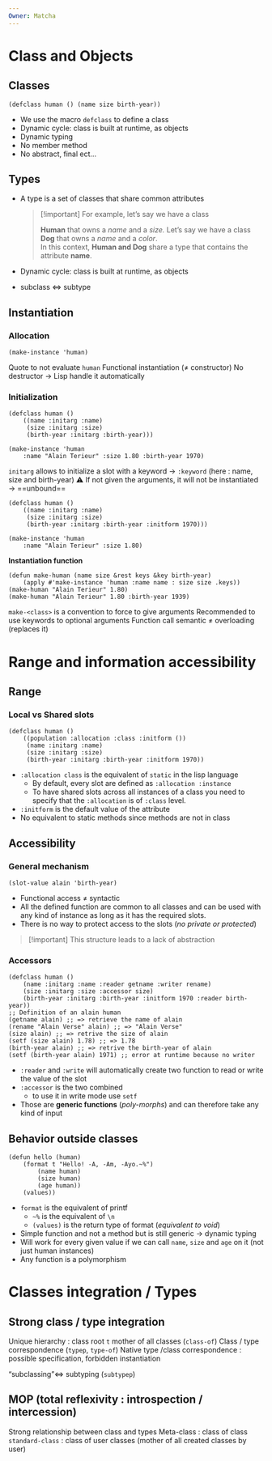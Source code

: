 ```yaml
---
Owner: Matcha
---
```

# Class and Objects
## Classes
```Lisp
(defclass human () (name size birth-year))
```
- We use the macro `defclass` to define a class
- Dynamic cycle: class is built at runtime, as objects
- Dynamic typing
- No member method
- No abstract, final ect…
## Types
- A type is a set of classes that share common attributes
    
    > [!important] For example, let’s say we have a class
    > 
    > **Human** that owns a _name_ and a _size._ Let’s say we have a class **Dog** that owns a _name_ and a _color_.  
    > In this context, **Human and Dog** share a type that contains the attribute **name**.
    
- Dynamic cycle: class is built at runtime, as objects
- subclass <=> subtype
## Instantiation
### Allocation
```Lisp
(make-instance 'human)
```
Quote to not evaluate `human`
Functional instantiation ($\neq$ constructor)
No destructor → Lisp handle it automatically
### Initialization
```Lisp
(defclass human ()
	((name :initarg :name)
	 (size :initarg :size)
	 (birth-year :initarg :birth-year)))
	 
(make-instance 'human
	:name "Alain Terieur" :size 1.80 :birth-year 1970)
```
`initarg` allows to initialize a slot with a keyword → `:keyword` (here : name, size and birth-year)
⚠️ If not given the arguments, it will not be instantiated → ==unbound==
```Lisp
(defclass human ()
	((name :initarg :name)
	 (size :initarg :size)
	 (birth-year :initarg :birth-year :initform 1970)))
	 
(make-instance 'human
	:name "Alain Terieur" :size 1.80)
```
  
**Instantiation function**
```Lisp
(defun make-human (name size &rest keys &key birth-year)
	(apply #'make-instance 'human :name name : size size .keys))
(make-human "Alain Terieur" 1.80)
(make-human "Alain Terieur" 1.80 :birth-year 1939)
```
`make-<class>` is a convention to force to give arguments
Recommended to use keywords to optional arguments
Function call semantic $\neq$ overloading (replaces it)
  
# Range and information accessibility
  
## Range
### Local vs Shared slots
```Lisp
(defclass human ()
	((population :allocation :class :initform ())
	 (name :initarg :name)
	 (size :initarg :size)
	 (birth-year :initarg :birth-year :initform 1970))
```
- `:allocation class` is the equivalent of `static` in the lisp language
    - By default, every slot are defined as `:allocation :instance`
    - To have shared slots across all instances of a class you need to specify that the `:allocation` is of `:class` level.
- `:initform` is the default value of the attribute
- No equivalent to static methods since methods are not in class
  
## Accessibility
### General mechanism
```Lisp
(slot-value alain 'birth-year)
```
- Functional access $\neq$ syntactic
- All the defined function are common to all classes and can be used with any kind of instance as long as it has the required slots.
- There is no way to protect access to the slots (_no private or protected_)

> [!important] This structure leads to a lack of abstraction
### Accessors
```Lisp
(defclass human ()
	(name :initarg :name :reader getname :writer rename)
	(size :initarg :size :accessor size)
	(birth-year :initarg :birth-year :initform 1970 :reader birth-year))
;; Definition of an alain human
(getname alain) ;; => retrieve the name of alain
(rename "Alain Verse" alain) ;; => "Alain Verse"
(size alain) ;; => retrive the size of alain
(setf (size alain) 1.78) ;; => 1.78
(birth-year alain) ;; => retrive the birth-year of alain
(setf (birth-year alain) 1971) ;; error at runtime because no writer
```
- `:reader` and `:write` will automatically create two function to read or write the value of the slot
- `:accessor` is the two combined
    - to use it in write mode use `setf`
- Those are **generic functions** (_poly-morphs_) and can therefore take any kind of input
  
## Behavior outside classes
```Lisp
(defun hello (human)
	(format t "Hello! -A, -Am, -Ayo.~%")
		(name human)
		(size human)
		(age human))
	(values))
```
- `format` is the equivalent of printf
    - `~%` is the equivalent of `\n`
    - `(values)` is the return type of format (_equivalent to void_)
- Simple function and not a method but is still generic → dynamic typing
- Will work for every given value if we can call `name`, `size` and `age` on it (not just human instances)
- Any function is a polymorphism
  
# Classes integration / Types
## Strong class / type integration
Unique hierarchy : class root `t` mother of all classes (`class-of`)
Class / type correspondence (`typep`, `type-of`)
Native type /class correspondence : possible specification, forbidden instantiation
  
“subclassing”<=> subtyping (`subtypep`)
  
## MOP (total reflexivity : introspection / intercession)
Strong relationship between class and types
Meta-class : class of class
`standard-class` : class of user classes (mother of all created classes by user)